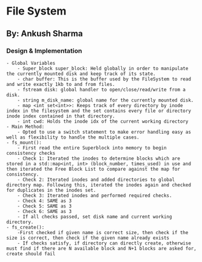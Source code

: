 # File System 

## By: Ankush Sharma

### Design & Implementation
    - Global Variables
        - Super_block super_block: Held globally in order to manipulate the currently mounted disk and keep track of its state.
        - char buffer: This is the buffer used by the FileSystem to read and write exactly 1kb to and from files.
        - fstream disk: global handler to open/close/read/write from a disk.
        - string m_disk_name: global name for the currently mounted disk.
        - map <int set<int>>: Keeps track of every directory by inode index in the filesystem and the set contains every file or directory inode index contained in that directory.
        - int cwd: Holds the inode idx of the current working directory
    - Main Method:
        - Opted to use a switch statement to make error handling easy as well as flexibility to handle the multiple cases. 
    - fs_mount():
        - First read the entire Superblock into memory to begin consistency checks
        - Check 1: Iterated the inodes to determine blocks which are stored in a std::map<int, int> (block_number, times_used) in use and then iterated the Free Block List to compare against the map for consistency.
        - Check 2: Iterated inodes and added directories to global directory map. Following this, iterated the inodes again and checked for duplicates in the inodes set.
        - Check 3: Iterated inodes and performed required checks.
        - Check 4: SAME as 3
        - Check 5: SAME as 3
        - Check 6: SAME as 3
        - If all checks passed, set disk name and current working directory.
    - fs_create():
        -First checked if given name is correct size, then check if the size is correct, then check if the given name already exists
        - If checks satisfy, if directory can directly create, otherwise must find if there are N available block and N+1 blocks are asked for, create should fail
        

